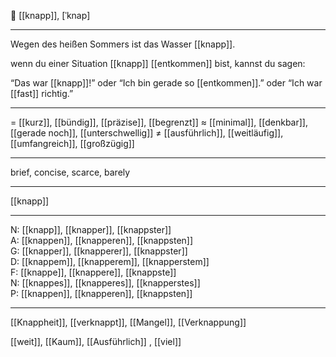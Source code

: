 🧩 [[knapp]], [ˈknap]

---
Wegen des heißen Sommers ist das Wasser [[knapp]].

wenn du einer Situation [[knapp]] [[entkommen]] bist, kannst du sagen:

“Das war [[knapp]]!” oder “Ich bin gerade so [[entkommen]].” oder “Ich war [[fast]] richtig.”

---
= [[kurz]], [[bündig]], [[präzise]], [[begrenzt]]
≈ [[minimal]], [[denkbar]], [[gerade noch]], [[unterschwellig]]
≠ [[ausführlich]], [[weitläufig]], [[umfangreich]], [[großzügig]]

---
brief, concise, scarce, barely

---
[[knapp]]

---
N: [[knapp]], [[knapper]], [[knappster]]  
A: [[knappen]], [[knapperen]], [[knappsten]]  
G: [[knapper]], [[knapperer]], [[knappster]]  
D: [[knappem]], [[knapperem]], [[knapperstem]]  
F: [[knappe]], [[knappere]], [[knappste]]  
N: [[knappes]], [[knapperes]], [[knapperstes]]  
P: [[knappen]], [[knapperen]], [[knappsten]]  

---
[[Knappheit]], [[verknappt]], [[Mangel]], [[Verknappung]]

[[weit]], [[Kaum]], [[Ausführlich]]
, [[viel]]